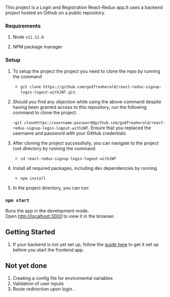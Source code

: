This project is a Login and Registration React-Redux app.It uses a backend project hosted on Github on a public repository.

### Requirements

1. Node `v11.12.0`

2. NPM package manager

### Setup

1. To setup the project the project you need to clone the repo by running the command

   - `git clone https://github.com/godfreaherald/react-redux-signup-login-logout-withJWT.git`.

2. Should you find any objection while using the above command despite having been granted access to this repository, run the following command to clone the project.

   -`git clonehttps://username:password@github.com/godfreaherald/react-redux-signup-login-logout-withJWT`.
   Ensure that you replaced the username and password with your GitHub credentials

3. After cloning the project successfully, you can navigate to the project root directory by running the command

   - `cd react-redux-signup-login-logout-withJWT`

4. Install all required packages, including dev dependencies by running

   - `npm install`

5. In the project directory, you can run:

### `npm start`

Runs the app in the development mode.<br>
Open [http://localhost:3000](http://localhost:3000) to view it in the browser.

## Getting Started

1. If your backend is not yet set up, follow the [guide here](https://github.com/godfreaherald/HeraldRegisterLoginWithJwt_Passport.git) to get it set up before you start the frontend app.

## Not yet done

1. Creating a config file for enviromental variables
2. Validation of user inputs
3. Route redirection upon login .
